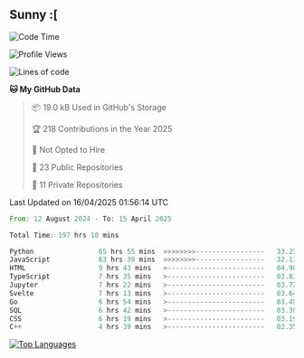 ## Sunny :[

<!--START_SECTION:waka-->
![Code Time](http://img.shields.io/badge/Code%20Time-198%20hrs%2016%20mins-blue)

![Profile Views](http://img.shields.io/badge/Profile%20Views-2-blue)

![Lines of code](https://img.shields.io/badge/From%20Hello%20World%20I%27ve%20Written-277.2%20thousand%20lines%20of%20code-blue)

**🐱 My GitHub Data** 

> 📦 19.0 kB Used in GitHub's Storage 
 > 
> 🏆 218 Contributions in the Year 2025
 > 
> 🚫 Not Opted to Hire
 > 
> 📜 23 Public Repositories 
 > 
> 🔑 11 Private Repositories 
 > 

 Last Updated on 16/04/2025 01:56:14 UTC
<!--END_SECTION:waka-->

<!--START_SECTION:code-->

```rust
From: 12 August 2024 - To: 15 April 2025

Total Time: 197 hrs 10 mins

Python                65 hrs 55 mins  >>>>>>>>-----------------   33.25 %
JavaScript            63 hrs 39 mins  >>>>>>>>-----------------   32.11 %
HTML                  9 hrs 43 mins   >------------------------   04.90 %
TypeScript            7 hrs 35 mins   >------------------------   03.83 %
Jupyter               7 hrs 22 mins   >------------------------   03.72 %
Svelte                7 hrs 13 mins   >------------------------   03.64 %
Go                    6 hrs 54 mins   >------------------------   03.49 %
SQL                   6 hrs 42 mins   >------------------------   03.38 %
CSS                   6 hrs 19 mins   >------------------------   03.19 %
C++                   4 hrs 39 mins   >------------------------   02.35 %
```

<!--END_SECTION:code-->


<a href="https://github.com/Ex0TiiC24" align="left"><img src="https://github-readme-stats.vercel.app/api/top-langs/?username=Ex0TiiC24&langs_count=10&title_color=0891b2&text_color=ffffff&icon_color=0891b2&bg_color=1c1917&hide_border=true&locale=en&custom_title=Top%20%Languages" alt="Top Languages" /></a>

